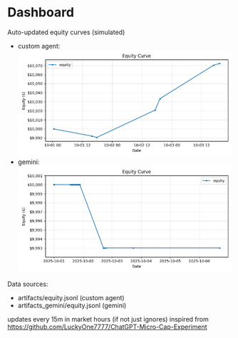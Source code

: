 # Dashboard

Auto-updated equity curves (simulated)

- custom agent: ![Equity Curve](artifacts/equity.png?v=7d051e4)
- gemini: ![Equity Curve (Gemini)](artifacts_gemini/equity.png?v=7d051e4)

Data sources:
- artifacts/equity.jsonl (custom agent)
- artifacts_gemini/equity.jsonl (gemini)

updates every 15m in market hours (if not just ignores)
inspired from https://github.com/LuckyOne7777/ChatGPT-Micro-Cap-Experiment